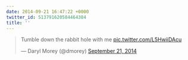 ```yaml
---
date: 2014-09-21 16:47:22 +0000
twitter_id: 513791620584464384
title: ''
---
```


<blockquote class="twitter-tweet"><p lang="en" dir="ltr">Tumble down the rabbit hole with me <a href="http://t.co/L5HwiiDAcu">pic.twitter.com/L5HwiiDAcu</a></p>&mdash; Daryl Morey (@dmorey) <a href="https://twitter.com/dmorey/status/513736769410314240?ref_src=twsrc%5Etfw">September 21, 2014</a></blockquote>
<script async src="https://platform.twitter.com/widgets.js" charset="utf-8"></script>
